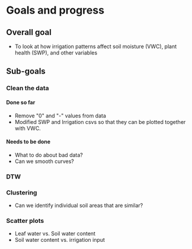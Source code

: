 # Goals and progress

## Overall goal
- To look at how irrigation patterns affect soil moisture (VWC), plant health (SWP), and other variables

## Sub-goals

### Clean the data

#### Done so far
- Remove "0" and "-" values from data
- Modified SWP and Irrigation csvs so that they can be plotted together with VWC.

#### Needs to be done
- What to do about bad data?
- Can we smooth curves?

### DTW

### Clustering
- Can we identify individual soil areas that are similar?

### Scatter plots
- Leaf water vs. Soil water content
- Soil water content vs. irrigation input